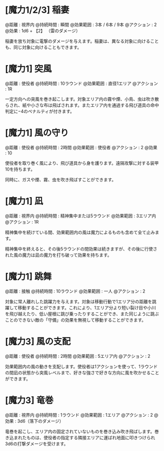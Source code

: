 # [魔力1/2/3] 稲妻

@距離 : 視界内	@持続時間 : 瞬間	@効果範囲 : 3本 / 6本 / 9本	@アクション : 2	@効果 : 1d6 + 【2】 （雷のダメージ）

稲妻を放ち対象に電撃のダメージを与えます。稲妻は、異なる対象に向けることも、同じ対象に向けることもできます。

# [魔力1] 突風

@距離 : 使役者	@持続時間 : 10ラウンド	@効果範囲 : 直径1エリア	@アクション : 1R

一定方向への突風を巻き起こします。対象エリア内の霧や煙、小鳥、虫は吹き散らされ、紙や小さな布は飛ばされます。またエリア内を通過する飛び道具の命中判定に−4のペナルティが付きます。

# [魔力1] 風の守り

@距離 : 使役者	@持続時間 : 2時間	@効果範囲 : 使役者	@アクション : 2	@効果 : 10

使役者を取り巻く風により、飛び道具から身を護ります。遠隔攻撃に対する装甲10を持ちます。

同時に、ガスや煙、霧、虫を吹き飛ばすことができます。

# [魔力1] 凪

@距離 : 視界内	@持続時間 : 精神集中または5ラウンド	@効果範囲 : 3エリア内	@アクション : 1R

精神集中を続けている間、効果範囲内の風は魔力によるものも含めて全て止みます。

精神集中を終えると、その後5ラウンドの間効果は続きますが、その後に行使された風の魔力は凪の魔力を打ち破って効果を持ちます。

# [魔力1] 跳舞

@距離 : 接触	@持続時間 : 10ラウンド	@効果範囲 : 一人	@アクション : 2

対象に常人離れした跳躍力を与えます。対象は移動行動で1エリア分の距離を跳躍して移動することができます。これにより、1エリア分より短い裂け目や小川を飛び越えたり、低い屋根に跳び乗ったりすることができ、また同じように跳ぶことのできない敵の「守備」の効果を無視して移動することができます。

# [魔力3] 風の支配

@距離 : 使役者	@持続時間 : 2時間	@効果範囲 : 5エリア内	@アクション : 2

効果範囲内の風の動きを支配します。使役者は1アクションを使って、1ラウンドの間凪の状態から突風レベルまで、好きな強さで好きな方向に風を吹かせることができます。

# [魔力3] 竜巻

@距離 : 視界内	@持続時間 : 1ラウンド	@効果範囲 : 1エリア	@アクション : 2	@効果 : 3d6（落下のダメージ）

竜巻を起こし、エリア内の固定されていないものを巻き込み吹き飛ばします。巻き込まれたものは、使役者の指定する隣接エリアに運ばれ地面に叩きつけられ3d6の打撃ダメージを受けます。
